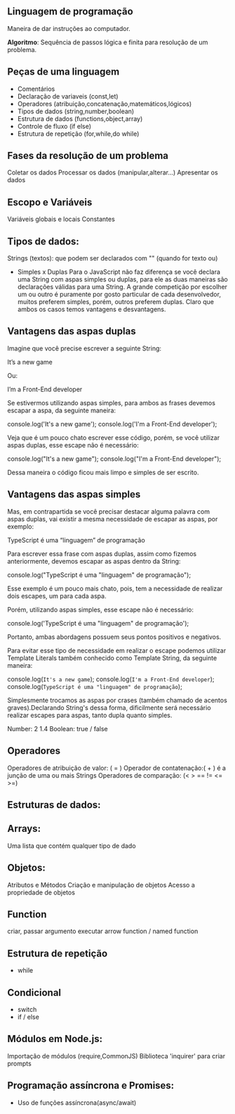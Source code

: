 ## Linguagem de programação

Maneira de dar instruções ao computador.

**Algoritmo**: Sequência de passos lógica e finita para resolução de um problema.

## Peças de uma linguagem
- Comentários 
- Declaração de variaveis (const,let)
- Operadores (atribuição,concatenação,matemáticos,lógicos)
- Tipos de dados (string,number,boolean)
- Estrutura de dados (functions,object,array)
- Controle de fluxo (if else)
- Estrutura de repetição (for,while,do while)

## Fases da resolução de um problema

Coletar os dados
Processar os dados (manipular,alterar...)
Apresentar os dados

## Escopo e Variáveis
Variáveis globais e locais 
Constantes

## Tipos de dados:
Strings (textos): que podem ser declarados com "" (quando for texto ou)
- Simples x Duplas
Para o JavaScript não faz diferença se você declara uma String com aspas simples ou duplas, para ele as duas maneiras são declarações válidas para uma String. A grande competição por escolher um ou outro é puramente por gosto particular de cada desenvolvedor, muitos preferem simples, porém, outros preferem duplas. Claro que ambos os casos temos vantagens e desvantagens.

## Vantagens das aspas duplas
Imagine que você precise escrever a seguinte String:

It’s a new game

Ou:

I’m a Front-End developer

Se estivermos utilizando aspas simples, para ambos as frases devemos escapar a aspa, da seguinte maneira:

console.log('It\'s a new game');
console.log('I\'m a Front-End developer');

Veja que é um pouco chato escrever esse código, porém, se você utilizar aspas duplas, esse escape não é necessário:

console.log("It's a new game");
console.log("I'm a Front-End developer");

Dessa maneira o código ficou mais limpo e simples de ser escrito.

## Vantagens das aspas simples
Mas, em contrapartida se você precisar destacar alguma palavra com aspas duplas, vai existir a mesma necessidade de escapar as aspas, por exemplo:

TypeScript é uma “linguagem” de programação

Para escrever essa frase com aspas duplas, assim como fizemos anteriormente, devemos escapar as aspas dentro da String:

console.log("TypeScript é uma \"linguagem\" de programação");

Esse exemplo é um pouco mais chato, pois, tem a necessidade de realizar dois escapes, um para cada aspa.

Porém, utilizando aspas simples, esse escape não é necessário:

console.log('TypeScript é uma "linguagem" de programação');

Portanto, ambas abordagens possuem seus pontos positivos e negativos.

Para evitar esse tipo de necessidade em realizar o escape podemos utilizar Template Literals também conhecido como Template String, da seguinte maneira:

console.log(`It's a new game`);
console.log(`I'm a Front-End developer`);
console.log(`TypeScript é uma "linguagem" de programação`);

Simplesmente trocamos as aspas por crases (também chamado de acentos graves).Declarando String's dessa forma, dificilmente será necessário realizar escapes para aspas, tanto dupla quanto simples.

Number: 2 1.4
Boolean: true / false
## Operadores 

Operadores de atribuição de valor: ( = )
Operador de contatenação:( + ) é a junção de uma ou mais Strings 
Operadores de comparação: (< > == != <= >=)


## Estruturas de dados:

## Arrays:
Uma lista que contém qualquer tipo de dado

## Objetos:
Atributos e Métodos
Criação e manipulação de objetos
Acesso a propriedade de objetos

## Function 
criar, passar argumento
executar 
arrow function / named function

## Estrutura de repetição

- while

## Condicional 
- switch
- if / else

## Módulos em Node.js:

Importação de módulos (require,CommonJS)
Biblioteca 'inquirer' para criar prompts 

## Programação assíncrona e Promises:

- Uso de funções assíncrona(async/await)
